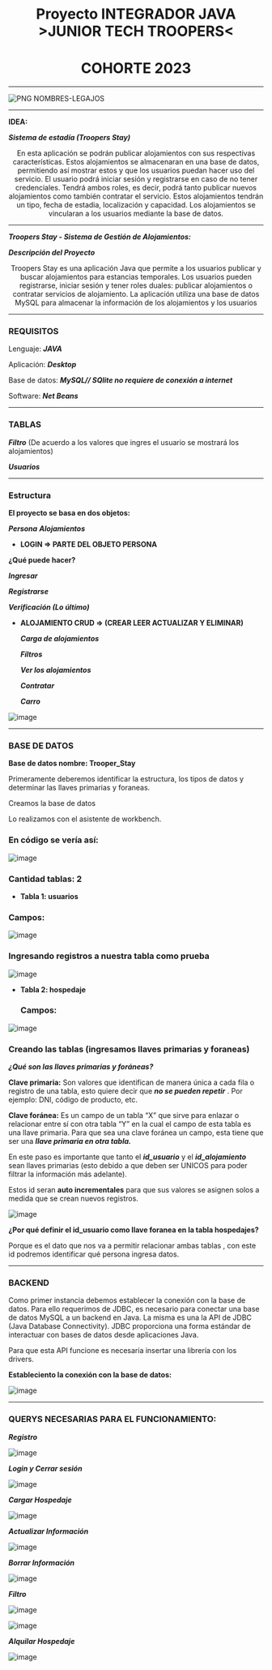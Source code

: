 ### 
# <div align="center">Proyecto INTEGRADOR JAVA **>JUNIOR TECH TROOPERS<**</div>

# <div align="center">COHORTE 2023</div>

---
![PNG NOMBRES-LEGAJOS](https://github.com/CodeStrong2023/ProyectoJuniorTechTroopers/assets/135768183/22755ee9-17a4-474e-9137-907880db77c8)


---

 **IDEA:**

 ***Sistema de estadía (Troopers Stay)***

  <div align="center">En esta aplicación se podrán publicar alojamientos con sus respectivas características. Estos alojamientos se almacenaran en una base de datos, 
permitiendo así mostrar estos y que los usuarios puedan hacer uso del servicio.
El usuario podrá iniciar sesión y registrarse en caso de no tener credenciales. Tendrá ambos roles, es decir, podrá tanto publicar nuevos alojamientos como también contratar el servicio. 
Estos alojamientos tendrán un tipo, fecha de estadia, localización y capacidad. Los alojamientos se vincularan a los usuarios mediante la base de datos.

</div>


---

***Troopers Stay - Sistema de Gestión de Alojamientos:***

***Descripción del Proyecto***



 <div align="center">Troopers Stay es una aplicación Java que permite a los usuarios publicar y buscar alojamientos para estancias temporales. Los usuarios pueden registrarse, iniciar sesión y tener roles duales: publicar alojamientos o contratar servicios de alojamiento. 
La aplicación utiliza una base de datos MySQL para almacenar la información de los alojamientos y los usuarios
   
</div>


---

### REQUISITOS

Lenguaje:  ***JAVA***

Aplicación: ***Desktop***

Base de datos: ***MySQL// SQlite no requiere de conexión a internet***

Software: ***Net Beans***

---

### TABLAS

  ***Filtro*** (De acuerdo a los valores que ingres el usuario se mostrará los alojamientos)

   ***Usuarios***

---

### Estructura

**El proyecto se basa en dos objetos:**

  ***Persona***
 ***Alojamientos***

 -    **LOGIN ⇒ PARTE DEL OBJETO PERSONA**

 **¿Qué puede hacer?**
    
  ***Ingresar***
    
***Registrarse***
    
  ***Verificación (Lo último)***

 - **ALOJAMIENTO CRUD => (CREAR LEER ACTUALIZAR Y ELIMINAR)**
  
   ***Carga de alojamientos***
  
   ***Filtros***
  
   ***Ver los alojamientos***
  
   ***Contratar***
  
   ***Carro***

  ![image](https://github.com/CodeStrong2023/ProyectoJuniorTechTroopers/assets/135768183/7b1ce4ca-20b3-430e-91c7-ceb4e57d1ea7)

  ---

 ### BASE DE DATOS
 
**Base de datos nombre: Trooper_Stay**

Primeramente deberemos identificar la estructura, los tipos de datos y determinar las llaves primarias y foraneas.

Creamos la base de datos

Lo realizamos con el asistente de workbench.

### En código se vería así: 

![image](https://github.com/CodeStrong2023/ProyectoJuniorTechTroopers/assets/135768183/30c512ef-fcae-4b39-b3ec-2d89f9c0df2a)

### Cantidad tablas: 2

- **Tabla 1: usuarios**

### Campos:

![image](https://github.com/CodeStrong2023/ProyectoJuniorTechTroopers/assets/135768183/5d9a88c0-bd92-4f86-a2e7-420a143f3ec4)

### Ingresando registros a nuestra tabla como prueba

![image](https://github.com/CodeStrong2023/ProyectoJuniorTechTroopers/assets/135768183/8fa1e52e-a2ea-4d5e-8746-099b211552c1)

- **Tabla 2: hospedaje**
    
    ### Campos:

![image](https://github.com/CodeStrong2023/ProyectoJuniorTechTroopers/assets/135768183/1c6ac981-2c98-4f37-a9a1-563bdf8ee31d)

### Creando las tablas (ingresamos llaves primarias y foraneas)

***¿Qué son las llaves primarias y foráneas?***

**Clave primaria:** Son valores que identifican de manera única a cada fila o registro de una tabla, esto
quiere decir que ***no se pueden repetir*** . Por ejemplo: DNI, código de producto, etc.

**Clave foránea:** Es un campo de un tabla “X” que sirve para enlazar o relacionar entre sí con otra tabla
“Y” en la cual el campo de esta tabla es una llave primaria. Para que sea una clave foránea un campo,
esta tiene que ser una ***llave primaria en otra tabla.***

En este paso es importante que tanto el ***id_usuario*** y el ***id_alojamiento*** sean llaves primarias (esto debido a
que deben ser UNICOS para poder filtrar la información más adelante).

Estos id seran **auto incrementales** para que sus valores se asignen solos a medida que se crean nuevos
registros.

![image](https://github.com/CodeStrong2023/ProyectoJuniorTechTroopers/assets/135768183/141f9bac-6d86-4a0c-b188-73435ce16d56)

**¿Por qué definir el id_usuario como llave foranea en la tabla hospedajes?**

Porque es el dato que nos va a permitir relacionar ambas tablas , con este id podremos identificar qué
persona ingresa datos.

---

### BACKEND

Como primer instancia debemos establecer la conexión con la base de datos. Para ello requerimos de JDBC, es
necesario para conectar una base de datos MySQL a un backend en Java. La misma es una la API de JDBC
(Java Database Connectivity). JDBC proporciona una forma estándar de interactuar con bases de datos desde
aplicaciones Java. 

Para que esta API funcione es necesaria insertar una librería con los drivers.

**Estableciento la conexión con la base de datos:**

![image](https://github.com/CodeStrong2023/ProyectoJuniorTechTroopers/assets/135768183/73d80441-f441-403f-a1ae-26b7d5773068)

---

### QUERYS NECESARIAS PARA EL FUNCIONAMIENTO:

***Registro***

![image](https://github.com/CodeStrong2023/ProyectoJuniorTechTroopers/assets/135768183/56b55e39-a85e-44df-a78e-6a7621711e35)


***Login y Cerrar sesión***

![image](https://github.com/CodeStrong2023/ProyectoJuniorTechTroopers/assets/135768183/8add632f-d2aa-4ca7-ba7a-4b9ba4d3c6c3)

***Cargar Hospedaje***

![image](https://github.com/CodeStrong2023/ProyectoJuniorTechTroopers/assets/135768183/09dc97e7-78d2-4fd1-86ef-480e3eb61e07)

***Actualizar Información***

![image](https://github.com/CodeStrong2023/ProyectoJuniorTechTroopers/assets/135768183/b1158c55-3129-4cf8-be02-55deec5735b4)

***Borrar Información***

![image](https://github.com/CodeStrong2023/ProyectoJuniorTechTroopers/assets/135768183/d6f0b70b-687b-4a98-ba34-44f4da7f4f8f)

***Filtro***

![image](https://github.com/CodeStrong2023/ProyectoJuniorTechTroopers/assets/135768183/69e2ac0b-1913-4bfd-8f66-6566a272d1bc)

![image](https://github.com/CodeStrong2023/ProyectoJuniorTechTroopers/assets/135768183/19ee0f85-3ea0-4a62-9607-d493c891d065)

***Alquilar Hospedaje***

![image](https://github.com/CodeStrong2023/ProyectoJuniorTechTroopers/assets/135768183/aa87b783-8b10-4df8-9702-f9830c8d5b5a)






